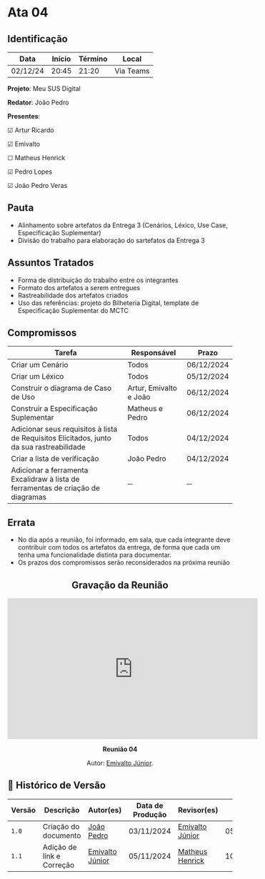 # Ata 04

## Identificação

| Data | Início | Término | Local |
|----------|-------|-------|-----------|
| 02/12/24 | 20:45 | 21:20 | Via Teams |

**Projeto**: Meu SUS Digital

**Redator**: João Pedro

**Presentes**:

☑ Artur Ricardo

☑ Emivalto

☐ Matheus Henrick

☑ Pedro Lopes

☑ João Pedro Veras

## Pauta

- Alinhamento sobre artefatos da Entrega 3 (Cenários, Léxico, Use Case, Especificação Suplementar)
- Divisão do trabalho para elaboração do sartefatos da Entrega 3

## Assuntos Tratados

- Forma de distribuição do trabalho entre os integrantes
- Formato dos artefatos a serem entregues
- Rastreabilidade dos artefatos criados
- Uso das referências: projeto do Bilheteria Digital, template de Especificação Suplementar do MCTC

## Compromissos

| Tarefa | Responsável | Prazo |
|--------|-------------|-------|
| Criar um Cenário | Todos | 06/12/2024 |
| Criar um Léxico | Todos | 05/12/2024 |
| Construir o diagrama de Caso de Uso | Artur, Emivalto e João | 06/12/2024 |
| Construir a Especificação Suplementar | Matheus e Pedro | 06/12/2024 |
| Adicionar seus requisitos à lista de Requisitos Elicitados, junto da sua rastreabilidade | Todos | 04/12/2024 |
| Criar a lista de verificação | João Pedro | 04/12/2024 |
| Adicionar a ferramenta Excalidraw à lista de ferramentas de criação de diagramas | ─ | ─ |

## Errata

- No dia após a reunião, foi informado, em sala, que cada integrante deve contribuir com todos os artefatos da entrega, de forma que cada um tenha uma funcionalidade distinta para documentar.
- Os prazos dos compromissos serão reconsiderados na próxima reunião

<center>

## Gravação da Reunião

<iframe width="560" height="315" src="https://www.youtube.com/embed/VbWMA70bGm0?si=KmfI39Ipj5IKnAZB" title="YouTube video player" frameborder="0" allow="accelerometer; autoplay; clipboard-write; encrypted-media; gyroscope; picture-in-picture; web-share" referrerpolicy="strict-origin-when-cross-origin" allowfullscreen></iframe>

</center>

<div align="center">
    <p><strong>Reunião 04 <em></em></strong></p>
    <p>Autor: <a href="https://github.com/EmivaltoJrr">Emivalto Júnior</a>.</p>
</div>


## 📑 Histórico de Versão

| Versão | Descrição | Autor(es) | Data de Produção | Revisor(es) | Data de Revisão |
|--------|-----------|-------|------|---------|-----------------|
|  `1.0` | Criação do documento | [João Pedro](https://github.com/JoosPerro) | 03/11/2024 | [Emivalto Júnior](https://github.com/EmivaltoJrr) | 05/11/2024 |
|  `1.1` | Adição de link e Correção | [Emivalto Júnior](https://github.com/EmivaltoJrr) | 05/11/2024 | [Matheus Henrick](https://github.com/MatheusHenrickSantos) | 10/02/2025 |
